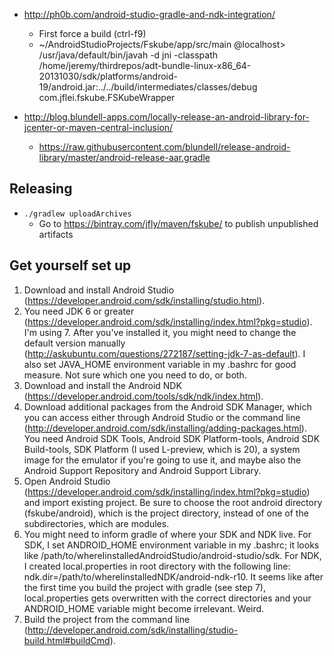 - http://ph0b.com/android-studio-gradle-and-ndk-integration/
   - First force a build (ctrl-f9)
   - ~/AndroidStudioProjects/Fskube/app/src/main @localhost> /usr/java/default/bin/javah -d jni -classpath /home/jeremy/thirdrepos/adt-bundle-linux-x86_64-20131030/sdk/platforms/android-19/android.jar:../../build/intermediates/classes/debug com.jflei.fskube.FSKubeWrapper

- http://blog.blundell-apps.com/locally-release-an-android-library-for-jcenter-or-maven-central-inclusion/
   - https://raw.githubusercontent.com/blundell/release-android-library/master/android-release-aar.gradle

## Releasing
- `./gradlew uploadArchives`
   - Go to https://bintray.com/jfly/maven/fskube/ to publish unpublished artifacts

## Get yourself set up
1. Download and install Android Studio (https://developer.android.com/sdk/installing/studio.html).
2. You need JDK 6 or greater (https://developer.android.com/sdk/installing/index.html?pkg=studio). I'm using 7. After you've installed it, you might need to change the default version manually (http://askubuntu.com/questions/272187/setting-jdk-7-as-default). I also set JAVA_HOME environment variable in my .bashrc for good measure. Not sure which one you need to do, or both.
3. Download and install the Android NDK (https://developer.android.com/tools/sdk/ndk/index.html).
4. Download additional packages from the Android SDK Manager, which you can access either through Android Studio or the command line (http://developer.android.com/sdk/installing/adding-packages.html). You need Android SDK Tools, Android SDK Platform-tools, Android SDK Build-tools, SDK Platform (I used L-preview, which is 20), a system image for the emulator if you're going to use it, and maybe also the Android Support Repository and Android Support Library.
5. Open Android Studio (https://developer.android.com/sdk/installing/index.html?pkg=studio) and import existing project. Be sure to choose the root android directory (fskube/android), which is the project directory, instead of one of the subdirectories, which are modules.
6. You might need to inform gradle of where your SDK and NDK live. For SDK, I set ANDROID_HOME environment variable in my .bashrc; it looks like /path/to/whereIinstalledAndroidStudio/android-studio/sdk. For NDK, I created local.properties in root directory with the following line: ndk.dir=/path/to/whereIinstalledNDK/android-ndk-r10. It seems like after the first time you build the project with gradle (see step 7), local.properties gets overwritten with the correct directories and your ANDROID_HOME variable might become irrelevant. Weird.
7. Build the project from the command line (http://developer.android.com/sdk/installing/studio-build.html#buildCmd).